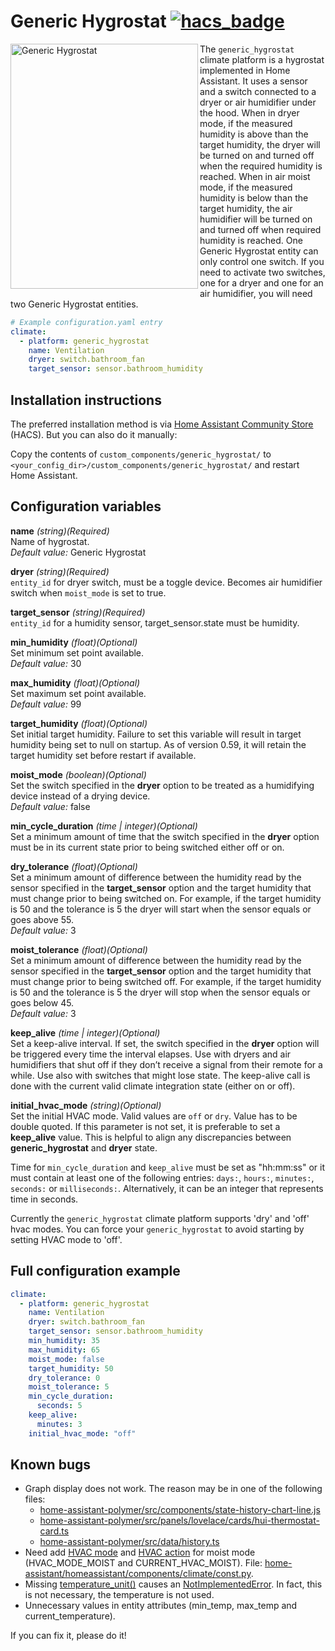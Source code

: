 # Generic Hygrostat [![hacs_badge](https://img.shields.io/badge/HACS-Custom-orange.svg)](https://github.com/custom-components/hacs)
<a href="https://github.com/avdeevsv91/ha_generic_hygrostat/blob/master/generic_hygrostat.png"><img src="https://github.com/avdeevsv91/ha_generic_hygrostat/raw/master/generic_hygrostat.png" align="left" width="300" height="392" alt="Generic Hygrostat" /></a>
The `generic_hygrostat` climate platform is a hygrostat implemented in Home Assistant. It uses a sensor and a switch connected to a dryer or air humidifier under the hood. When in dryer mode, if the measured humidity is above than the target humidity, the dryer will be turned on and turned off when the required humidity is reached. When in air moist mode, if the measured humidity is below than the target humidity, the air humidifier will be turned on and turned off when required humidity is reached. One Generic Hygrostat entity can only control one switch. If you need to activate two switches, one for a dryer and one for an air humidifier, you will need two Generic Hygrostat entities.

```yaml
# Example configuration.yaml entry
climate:
  - platform: generic_hygrostat
    name: Ventilation
    dryer: switch.bathroom_fan
    target_sensor: sensor.bathroom_humidity
```

## Installation instructions

The preferred installation method is via [Home Assistant Community Store](https://hacs.xyz) (HACS). But you can also do it manually:

Copy the contents of `custom_components/generic_hygrostat/` to `<your_config_dir>/custom_components/generic_hygrostat/` and restart Home Assistant.

## Configuration variables

**name** *(string)(Required)*  
Name of hygrostat.  
*Default value:* Generic Hygrostat  

**dryer** *(string)(Required)*  
`entity_id` for dryer switch, must be a toggle device. Becomes air humidifier switch when `moist_mode` is set to true.  

**target_sensor** *(string)(Required)*  
`entity_id` for a humidity sensor, target_sensor.state must be humidity.  

**min_humidity** *(float)(Optional)*  
Set minimum set point available.  
*Default value:* 30  

**max_humidity** *(float)(Optional)*  
Set maximum set point available.  
*Default value:* 99  

**target_humidity** *(float)(Optional)*  
Set initial target humidity. Failure to set this variable will result in target humidity being set to null on startup. As of version 0.59, it will retain the target humidity set before restart if available.  

**moist_mode** *(boolean)(Optional)*  
Set the switch specified in the **dryer** option to be treated as a humidifying device instead of a drying device.  
*Default value:* false  

**min_cycle_duration** *(time | integer)(Optional)*  
Set a minimum amount of time that the switch specified in the **dryer** option must be in its current state prior to being switched either off or on.  

**dry_tolerance** *(float)(Optional)*  
Set a minimum amount of difference between the humidity read by the sensor specified in the **target_sensor** option and the target humidity that must change prior to being switched on. For example, if the target humidity is 50 and the tolerance is 5 the dryer will start when the sensor equals or goes above 55.  
*Default value:* 3  

**moist_tolerance** *(float)(Optional)*  
Set a minimum amount of difference between the humidity read by the sensor specified in the **target_sensor** option and the target humidity that must change prior to being switched off. For example, if the target humidity is 50 and the tolerance is 5 the dryer will stop when the sensor equals or goes below 45.  
*Default value:* 3  

**keep_alive** *(time | integer)(Optional)*  
Set a keep-alive interval. If set, the switch specified in the **dryer** option will be triggered every time the interval elapses. Use with dryers and air humidifiers that shut off if they don’t receive a signal from their remote for a while. Use also with switches that might lose state. The keep-alive call is done with the current valid climate integration state (either on or off).  

**initial_hvac_mode** *(string)(Optional)*  
Set the initial HVAC mode. Valid values are `off` or `dry`. Value has to be double quoted. If this parameter is not set, it is preferable to set a **keep_alive** value. This is helpful to align any discrepancies between **generic_hygrostat** and **dryer** state.  

Time for `min_cycle_duration` and `keep_alive` must be set as "hh:mm:ss" or it must contain at least one of the following entries: `days:`, `hours:`, `minutes:`, `seconds:` or `milliseconds:`. Alternatively, it can be an integer that represents time in seconds.

Currently the `generic_hygrostat` climate platform supports 'dry' and 'off' hvac modes. You can force your `generic_hygrostat` to avoid starting by setting HVAC mode to 'off'.

## Full configuration example

```yaml
climate:
  - platform: generic_hygrostat
    name: Ventilation
    dryer: switch.bathroom_fan
    target_sensor: sensor.bathroom_humidity
    min_humidity: 35
    max_humidity: 65
    moist_mode: false
    target_humidity: 50
    dry_tolerance: 0
    moist_tolerance: 5
    min_cycle_duration:
      seconds: 5
    keep_alive:
      minutes: 3
    initial_hvac_mode: "off"
```

## Known bugs

- Graph display does not work. The reason may be in one of the following files:
  - [home-assistant-polymer/src/components/state-history-chart-line.js](https://github.com/home-assistant/home-assistant-polymer/blob/dev/src/components/state-history-chart-line.js)
  - [home-assistant-polymer/src/panels/lovelace/cards/hui-thermostat-card.ts](https://github.com/home-assistant/home-assistant-polymer/blob/dev/src/panels/lovelace/cards/hui-thermostat-card.ts)
  - [home-assistant-polymer/src/data/history.ts](https://github.com/home-assistant/home-assistant-polymer/blob/dev/src/data/history.ts)
- Need add [HVAC mode](https://developers.home-assistant.io/docs/en/entity_climate.html#hvac-modes) and [HVAC action](https://developers.home-assistant.io/docs/en/entity_climate.html#hvac-action) for moist mode (HVAC_MODE_MOIST and CURRENT_HVAC_MOIST). File: [home-assistant/homeassistant/components/climate/const.py](https://github.com/home-assistant/home-assistant/blob/dev/homeassistant/components/climate/const.py).
- Missing [temperature_unit()](https://github.com/avdeevsv91/ha_generic_hygrostat/blob/master/custom_components/generic_hygrostat/climate.py#L219) causes an [NotImplementedError](https://github.com/home-assistant/home-assistant/blob/dev/homeassistant/components/climate/__init__.py#L265). In fact, this is not necessary, the temperature is not used.
- Unnecessary values in entity attributes (min_temp, max_temp and current_temperature).

If you can fix it, please do it!
